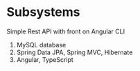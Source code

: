 # Subsystems
Simple Rest API with front on Angular CLI
1) MySQL database
2) Spring Data JPA, Spring MVC, Hibernate
3) Angular, TypeScript

